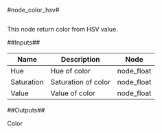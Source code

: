 #node\_color\_hsv#

![]()

This node return color from HSV value.

##Inputs##

| Name | Description | Node | 
| ----------- | ----------- | ------ | 
| Hue | Hue of color | node\_float |
| Saturation | Saturation of color | node\_float |
| Value | Value of color | node\_float |

##Outputs##

Color